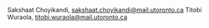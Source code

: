 Sakshaat Choyikandi, sakshaat.choyikandi@mail.utoronto.ca
Titobi Wuraola, titobi.wuraola@mail.utoronto.ca
